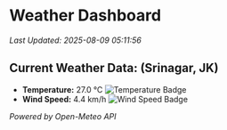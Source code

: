 
# Weather Dashboard

_Last Updated: 2025-08-09 05:11:56_

## Current Weather Data: (Srinagar, JK)
- **Temperature:** 27.0 °C ![Temperature Badge](https://img.shields.io/badge/Temperature-Medium%20Temp-green)
- **Wind Speed:** 4.4 km/h ![Wind Speed Badge](https://img.shields.io/badge/Wind%20Speed-Light%20Wind-blue)

*Powered by Open-Meteo API*
